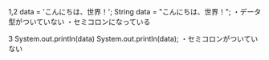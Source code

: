 1,2
data = 'こんにちは、世界！';
String data = "こんにちは、世界！";
・データ型がついていない
・セミコロンになっている


3
System.out.println(data)
System.out.println(data);
・セミコロンがついていない